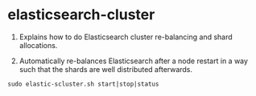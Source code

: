 # elasticsearch-cluster
1. Explains how to do Elasticsearch cluster re-balancing and shard allocations.

2. Automatically re-balances Elasticsearch after a node restart in a way such that the shards are well distributed afterwards.

 ```shell
sudo elastic-scluster.sh start|stop|status
```
